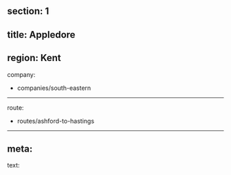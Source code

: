 section: 1
----
title: Appledore
----
region: Kent
----
company:
- companies/south-eastern
----
route:
- routes/ashford-to-hastings
----
meta:
----
text: